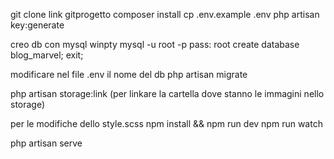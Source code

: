 git clone link gitprogetto
composer install
cp .env.example .env
php artisan key:generate

creo db con mysql
winpty  mysql -u root -p
pass: root
create database blog_marvel;
exit;

modificare nel file .env il nome del db
php artisan migrate

php artisan storage:link (per linkare la cartella dove stanno le immagini nello storage)

per le modifiche dello style.scss
npm install && npm run dev
npm run watch


php artisan serve